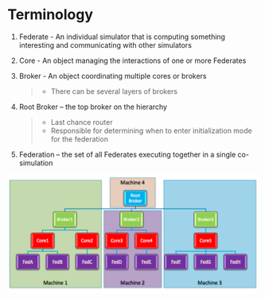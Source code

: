 Terminology
===========

1)  Federate - An individual simulator that is computing something
    interesting and communicating with other simulators
2)  Core - An object managing the interactions of one or more Federates
3)  Broker - An object coordinating multiple cores or brokers

    > -   There can be several layers of brokers

4)  Root Broker – the top broker on the hierarchy

    > -   Last chance router
    > -   Responsible for determining when to enter initialization mode
    >     for the federation

5)  Federation – the set of all Federates executing together in a single
    co-simulation

![image](../img/terminology-structure.png)
